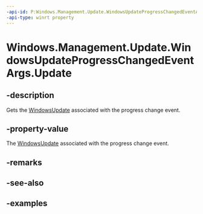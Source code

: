 ```yaml
---
-api-id: P:Windows.Management.Update.WindowsUpdateProgressChangedEventArgs.Update
-api-type: winrt property
---
```


# Windows.Management.Update.WindowsUpdateProgressChangedEventArgs.Update

<!--
public Windows.Management.Update.WindowsUpdate Update { get; }
-->


## -description

Gets the [WindowsUpdate](./windowsupdate.md) associated with the progress change event.

## -property-value

The [WindowsUpdate](./windowsupdate.md) associated with the progress change event.

## -remarks

## -see-also

## -examples
